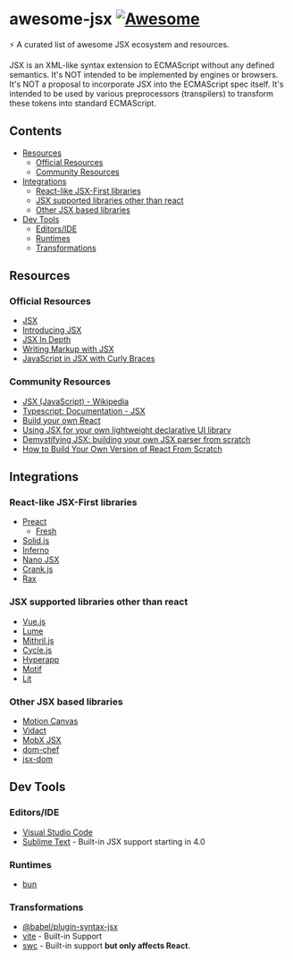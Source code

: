 # awesome-jsx [![Awesome](https://cdn.rawgit.com/sindresorhus/awesome/d7305f38d29fed78fa85652e3a63e154dd8e8829/media/badge.svg)](https://github.com/sindresorhus/awesome)
⚡ A curated list of awesome JSX ecosystem and resources.

JSX is an XML-like syntax extension to ECMAScript without any defined semantics. It's NOT intended to be implemented by engines or browsers. It's NOT a proposal to incorporate JSX into the ECMAScript spec itself. It's intended to be used by various preprocessors (transpilers) to transform these tokens into standard ECMAScript.

## Contents

- [Resources](#resources)
  - [Official Resources](#official-resources)
  - [Community Resources](#community-resources)
- [Integrations](#integrations)
  - [React-like JSX-First libraries](#react-like-jsx-first-libraries)
  - [JSX supported libraries other than react](#jsx-supported-libraries-other-than-react)
  - [Other JSX based libraries](#other-jsx-based-libraries)
- [Dev Tools](#dev-tools)
  - [Editors/IDE](#editorside)
  - [Runtimes](#runtimes)
  - [Transformations](#transformations)

## Resources

### Official Resources

- [JSX](https://facebook.github.io/jsx/)
- [Introducing JSX](https://legacy.reactjs.org/docs/introducing-jsx.html)
- [JSX In Depth](https://legacy.reactjs.org/docs/jsx-in-depth.html)
- [Writing Markup with JSX](https://react.dev/learn/writing-markup-with-jsx)
- [JavaScript in JSX with Curly Braces](https://react.dev/learn/javascript-in-jsx-with-curly-braces)

### Community Resources

- [JSX (JavaScript) - Wikipedia](https://en.wikipedia.org/wiki/JSX_(JavaScript))
- [Typescript: Documentation - JSX](https://www.typescriptlang.org/docs/handbook/jsx.html)
- [Build your own React](https://pomb.us/build-your-own-react/)
- [Using JSX for your own lightweight declarative UI library](https://blog.variant.no/using-jsx-for-your-own-lightweight-declarative-ui-library-a773d3796475)
- [Demystifying JSX: building your own JSX parser from scratch](https://blog.bitsrc.io/demystifying-jsx-building-your-own-jsx-parser-from-scratch-caecf58d7cbd)
- [How to Build Your Own Version of React From Scratch](https://andela.com/insights/building-your-own-version-of-react-from-scratch-part-1/)

## Integrations

### React-like JSX-First libraries

- [Preact](https://preactjs.com/)
  - [Fresh](https://fresh.deno.dev/)
- [Solid.js](https://www.solidjs.com/)
- [Inferno](https://www.infernojs.org/)
- [Nano JSX](https://nanojsx.io/)
- [Crank.js](https://crank.js.org/)
- [Rax](https://rax.js.org/)

### JSX supported libraries other than react

- [Vue.js](https://vuejs.org/guide/extras/render-function.html)
- [Lume](https://lume.land/plugins/jsx/)
- [Mithril.js](https://mithril.js.org/jsx.html)
- [Cycle.js](https://cycle.js.org/getting-started.html#getting-started-coding-consider-jsx)
- [Hyperapp](https://github.com/jorgebucaran/hyperapp)
- [Motif](https://motif.land/docs/basics/jsx)
- [Lit](https://lit.dev/docs/tools/adding-lit/#jsx)

### Other JSX based libraries

- [Motion Canvas](https://motioncanvas.io/)
- [Vidact](https://mohebifar.github.io/vidact/)
- [MobX JSX](https://github.com/ryansolid/mobx-jsx)
- [dom-chef](https://github.com/vadimdemedes/dom-chef)
- [jsx-dom](https://github.com/alex-kinokon/jsx-dom)

## Dev Tools

### Editors/IDE

- [Visual Studio Code](https://code.visualstudio.com/)
- [Sublime Text](https://www.sublimetext.com/) - Built-in JSX support starting in 4.0

### Runtimes

- [bun](https://bun.sh/)

### Transformations

- [@babel/plugin-syntax-jsx](https://babeljs.io/docs/babel-plugin-syntax-jsx)
- [vite](https://vitejs.dev/guide/features.html#jsx) - Built-in Support
- [swc](https://swc.rs/docs/configuration/compilation#jscparser) - Built-in support **but only affects React**.
